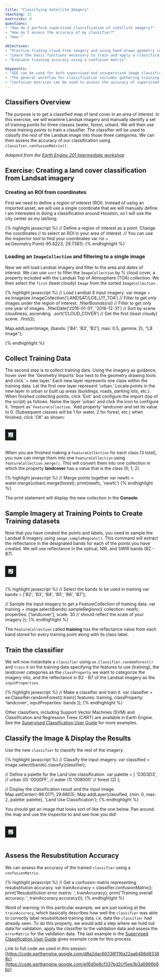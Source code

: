```yaml
---
title: "Classifying Satellite Imagery"
teaching: 15
exercises: 0
questions:
- "How do I perform supervised classification of satellite imagery?"
- "How do I assess the accuracy of my classifier?"
- "How "

objectives:
- "Practice finding cloud-free imagery and using hand-drawn geometry imports "
- "Learn the basic functions necessary to train and apply a classification algorithm"
- "Evaluate training accuracy using a confusion matrix"

keypoints:
- "GEE can be used for both supervised and unsupervised image classification."
- "The general workflow for classification includes gathering training data, creating a classifier, training the classifier, classifying the image, and then estimate error with an independent validation dataset."
- "Confusion matrices can be used to assess the accuracy of supervised classifiers but should be used with caution."
---
```



## Classifiers Overview

The purpose is to get a classified map of land cover in an area of interest. In this exercise, we will examine Landsat imagery and manually identify a set of training points for three classes (water, forest, urban). We will then use those training points to train a classifier. The classifier will be used to classify the rest of the Landsat image into those three categories. We can then assess the accuracy of our classification using `classifier.confusionMatrix()`.

*Adapted from the [Earth Engine 201 Intermediate workshop](https://developers.google.com/earth-engine/classification)*

## Exercise: Creating a land cover classification from Landsat imagery

### Creating an ROI from coordinates

First we need to define a region of interest (ROI). Instead of using an imported asset, we will use a single coordinate that we will manually define. I am interested in doing a classification around Houston, so I will use the city center as my lat/long.

{% highlight javascript %}
// Define a region of interest as a point.  Change the coordinates
// to select an ROI in your area of interest.
// You can use the inspector tool to find your coordinates
var roi = ee.Geometry.Point(-95.6223, 29.7381);
{% endhighlight %}

### Loading an `ImageCollection` and filtering to a single image

Now we will load Landsat imagery and filter to the area and dates of interest.  We can use `sort` to filter the `ImageCollection` by % cloud cover, a property included with the Landsat Top of Atmosphere (TOA) collection. We then select the `first` (least cloudy) `Image` from the sorted `ImageCollection` .

{% highlight javascript %}
// Load Landsat 8 input imagery.
var image = ee.Image(ee.ImageCollection('LANDSAT/LC8_L1T_TOA')
    // Filter to get only images under the region of interest.
    .filterBounds(roi)
    // Filter to get only one year of images.
    .filterDate('2016-01-01', '2016-12-31')
    // Sort by scene cloudiness, ascending.
    .sort('CLOUD_COVER')
    // Get the first (least cloudy) scene.
    .first());

Map.addLayer(image, {bands: ['B4', 'B3', 'B2'], max: 0.5, gamma: 2}, "L8 Image");

{% endhighlight %}

## Collect Training Data

The second step is to collect training data.  Using the imagery as guidance, hover over the 'Geometry Imports' box next to the geometry drawing tools and click '+ new layer.'  Each new layer represents one class within the training data. Let the first new layer represent 'urban.'  Locate points in the new layer in urban or built up areas (buildings, roads, parking lots, etc.).  When finished collecting points, click 'Exit' and configure the import (top of the script) as follows.  Name the layer 'urban' and click the  icon to configure it.  'Import as' `FeatureCollection`.  'Add property' landcover and set its value to 0.  (Subsequent classes will be 1 for water, 2 for forest, etc.)  when finished, click 'OK' as shown:

<br>
<img src="../fig/03_geomConfig.png" border = "10">
<br><br>

When you are finished making a `FeatureCollection` for each class (3 total), you now can merge them into one `FeatureCollection` using `featureCollection.merge()`. This will convert them into one collection in which the property **landcover** has a value that is the class (0, 1, 2).

{% highlight javascript %}
// Merge points together
var newfc = water.merge(urban).merge(forest);
print(newfc, 'newfc')
{% endhighlight %}

The print statement will display the new collection in the **Console**.

## Sample Imagery at Training Points to Create Training datasets

Now that you have created the points and labels, you need to sample the Landsat 8 imagery using `image.sampleRegions()`. This command will extract the reflectance in the designated bands for each of the points you have created. We will use reflectance in the optical, NIR, and SWIR bands (B2 - B7).

<br>
<img src="../fig/03_classificationsample.png" border = "10">
<br><br>

{% highlight javascript %}
// Select the bands to be used in training
var bands = ['B2', 'B3', 'B4', 'B5', 'B6', 'B7'];

// Sample the input imagery to get a FeatureCollection of training data.
var training = image.select(bands).sampleRegions({
  collection: newfc,
  properties: ['landcover'],
  scale: 30  // should reflect the scale of your imagery
});
{% endhighlight %}

The `FeatureCollection` called **training** has the reflectance value from each band stored for every training point along with its class label.

## Train the classifier
We will now instantiate a `classifier` using `ee.Classifier.randomForest()` and `train` it on the training data specifying the features to use (training), the landcover categories as the `classProperty` we want to categorize the imagery into, and the reflectance in B2 - B7 of the Landsat imagery as the `inputProperties`.

{% highlight javascript %}
// Make a classifier and train it.
var classifier = ee.Classifier.randomForest().train({
  features: training,
  classProperty: 'landcover',
  inputProperties: bands
});
{% endhighlight %}

Other classifiers, including Support Vector Machines (SVM) and Classification and Regression Trees (CART) are available in Earth Engine. See the [Supervised Classification User Guide](https://developers.google.com/earth-engine/classification) for more examples.


## Classify the Image & Display the Results

Use the new `classifier` to classify the rest of the imagery.

{% highlight javascript %}
// Classify the input imagery.
var classified = image.select(bands).classify(classifier);

// Define a palette for the Land Use classification.
var palette = [
  'D3D3D3', // urban (0)
  '0000FF', // water (1)
  '008000' //  forest (2)
];

// Display the classification result and the input image.
Map.setCenter(-96.0171, 29.6803);
Map.addLayer(classified, {min: 0, max: 2, palette: palette}, 'Land Use Classification');
{% endhighlight %}

You should get an image that looks sort of like the one below. Pan around the map and use the inspector to and see how you did!

<br>
<img src="../fig/03_classified.png" border = "10">
<br><br>


## Assess the Resubstitution Accuracy

We can assess the accuracy of the trained `classifier` using a `confusionMatrix`.

{% highlight javascript %}
// Get a confusion matrix representing resubstitution accuracy.
var trainAccuracy = classifier.confusionMatrix();
print('Resubstitution error matrix: ', trainAccuracy);
print('Training overall accuracy: ', trainAccuracy.accuracy());
{% endhighlight %}

Word of warning: In this particular example, we are just looking at the `trainAccuracy`, which basically describes how well the `classifier` was able to correctly label resubstituted training data, i.e. data the `classifier` had already seen. To do this properly, we would add a step where we hold out data for validation, apply the classifier to the validation data and assess the `errorMatrix` for the validation data. The last example in the [Supervised Classification User Guide](https://developers.google.com/earth-engine/classification) gives example code for this process.



Link to full code we used in this session:
[https://code.earthengine.google.com/d8a2dac66336f116a22aa6486d83388c](https://code.earthengine.google.com/e16d0e8cf337bd2cf5ee3b3a6966b6bc)
